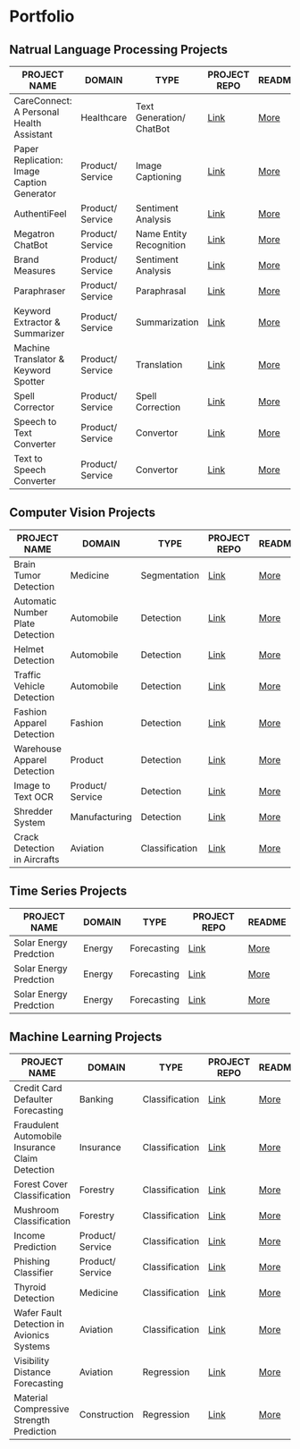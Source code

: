# Portfolio

## Natrual Language Processing Projects
| PROJECT NAME  | DOMAIN       | TYPE         | PROJECT REPO  | README |  
| ------------- | ------------- | ------------- | ------------- | ------------- |
| CareConnect: A Personal Health Assistant  | Healthcare | Text Generation/ ChatBot  | [Link](https://github.com/hakeematyab/CareConnect) | [More](https://github.com/hakeematyab/CareConnect/blob/main/reports/CareConnectReport.pdf)
| Paper Replication: Image Caption Generator  | Product/ Service  | Image Captioning  | [Link](https://github.com/hakeematyab/Neural-Image-Caption-Generator-Show-and-Tell-Paper-Replication) | [More](https://github.com/hakeematyab/AuthentiFeel/blob/main/documents/authentifeel_project_report.pdf)
| AuthentiFeel  | Product/ Service  | Sentiment Analysis  | [Link](https://github.com/hakeematyab/AuthentiFeel) | [More](https://github.com/hakeematyab/AuthentiFeel/blob/main/README.md)  |
| Megatron ChatBot  | Product/ Service  | Name Entity Recognition  | [Link](https://github.com/Intuitive-Brilliance/Megatron-ChatBot) | [More](https://github.com/Intuitive-Brilliance/Megatron-ChatBot/tree/main#readme)  |
| Brand Measures  | Product/ Service  | Sentiment Analysis  | [Link](https://github.com/Intuitive-Brilliance/Brand_Measures) | [More](https://github.com/Intuitive-Brilliance/Brand_Measures/tree/main#readme)  |
| Paraphraser  | Product/ Service  | Paraphrasal  | [Link](https://github.com/Intuitive-Brilliance/Megatron-ChatBot) | [More](https://github.com/Intuitive-Brilliance/Megatron-ChatBot/tree/main#readme)  |
| Keyword Extractor & Summarizer  | Product/ Service  | Summarization | [Link](https://github.com/Intuitive-Brilliance/Megatron-ChatBot) | [More](https://github.com/Intuitive-Brilliance/Megatron-ChatBot/tree/main#readme)  |
| Machine Translator & Keyword Spotter | Product/ Service  | Translation  | [Link](https://github.com/Intuitive-Brilliance/Megatron-ChatBot) | [More](https://github.com/Intuitive-Brilliance/Megatron-ChatBot/tree/main#readme)  |
|  Spell Corrector  | Product/ Service  | Spell Correction  | [Link](https://github.com/Intuitive-Brilliance/Megatron-ChatBot) | [More](https://github.com/Intuitive-Brilliance/Megatron-ChatBot/tree/main#readme)  |
| Speech to Text Converter | Product/ Service  | Convertor  | [Link](https://github.com/Intuitive-Brilliance/Megatron-ChatBot) | [More](https://github.com/Intuitive-Brilliance/Megatron-ChatBot/tree/main#readme)  |
| Text to Speech Converter | Product/ Service  | Convertor  | [Link](https://github.com/Intuitive-Brilliance/Megatron-ChatBot) | [More](https://github.com/Intuitive-Brilliance/Megatron-ChatBot/tree/main#readme)  |


## Computer Vision Projects
| PROJECT NAME  | DOMAIN       | TYPE         | PROJECT REPO  | README |    
| ------------- | ------------- | ------------- | ------------- | ------------- |
| Brain Tumor Detection | Medicine  | Segmentation | [Link](https://github.com/Intuitive-Brilliance/Brain-Tumor-Detection) | [More](https://github.com/Intuitive-Brilliance/Brain-Tumor-Detection/tree/main#readme)  |
| Automatic Number Plate Detection | Automobile  | Detection  | [Link](https://github.com/Intuitive-Brilliance/Automatic-Number-Plate-Recognition) | [More](https://github.com/Intuitive-Brilliance/Automatic-Number-Plate-Recognition/tree/main#readme)  |
| Helmet Detection | Automobile  | Detection  | [Link](https://github.com/Intuitive-Brilliance/Automatic-Number-Plate-Recognition) | [More](https://github.com/Intuitive-Brilliance/Automatic-Number-Plate-Recognition/tree/main#readme)  |
| Traffic Vehicle Detection | Automobile  | Detection  | [Link](https://github.com/Intuitive-Brilliance/Automatic-Number-Plate-Recognition) | [More](https://github.com/Intuitive-Brilliance/Automatic-Number-Plate-Recognition/tree/main#readme)  |
| Fashion Apparel Detection | Fashion  | Detection  | [Link](https://github.com/Intuitive-Brilliance/Automatic-Number-Plate-Recognition) | [More](https://github.com/Intuitive-Brilliance/Automatic-Number-Plate-Recognition/tree/main#readme)  |
| Warehouse Apparel Detection | Product | Detection  | [Link](https://github.com/Intuitive-Brilliance/Automatic-Number-Plate-Recognition) | [More](https://github.com/Intuitive-Brilliance/Automatic-Number-Plate-Recognition/tree/main#readme)  |
| Image to Text OCR | Product/ Service  | Detection  | [Link](https://github.com/Intuitive-Brilliance/Automatic-Number-Plate-Recognition) | [More](https://github.com/Intuitive-Brilliance/Automatic-Number-Plate-Recognition/tree/main#readme)  |
| Shredder System | Manufacturing  | Detection  | [Link](https://github.com/Intuitive-Brilliance/Automatic-Number-Plate-Recognition) | [More](https://github.com/Intuitive-Brilliance/Automatic-Number-Plate-Recognition/tree/main#readme)  |
| Crack Detection in Aircrafts | Aviation  | Classification | [Link](https://github.com/Intuitive-Brilliance/Automatic-Number-Plate-Recognition) | [More](https://github.com/Intuitive-Brilliance/Automatic-Number-Plate-Recognition/tree/main#readme)  |


## Time Series Projects
| PROJECT NAME  | DOMAIN       | TYPE         | PROJECT REPO  | README |  
| ------------- | ------------- | ------------- | ------------- | ------------- |
| Solar Energy Predction  | Energy  | Forecasting  | [Link](https://github.com/Intuitive-Brilliance/Job-A-Thon/tree/main/Analytics_Vidhya/Green_Energy) | [More](https://github.com/Intuitive-Brilliance/Job-A-Thon/tree/main/Analytics_Vidhya/Green_Energy#readme)  |
| Solar Energy Predction  | Energy  | Forecasting  | [Link](https://github.com/Intuitive-Brilliance/Job-A-Thon/tree/main/Analytics_Vidhya/Green_Energy) | [More](https://github.com/Intuitive-Brilliance/Job-A-Thon/tree/main/Analytics_Vidhya/Green_Energy#readme)  |
| Solar Energy Predction  | Energy  | Forecasting  | [Link](https://github.com/Intuitive-Brilliance/Job-A-Thon/tree/main/Analytics_Vidhya/Green_Energy) | [More](https://github.com/Intuitive-Brilliance/Job-A-Thon/tree/main/Analytics_Vidhya/Green_Energy#readme)  |


## Machine Learning Projects
| PROJECT NAME  | DOMAIN       | TYPE         | PROJECT REPO  | README |  
| ------------- | ------------- | ------------- | ------------- | ------------- |
| Credit Card Defaulter Forecasting  | Banking  | Classification  | [Link](https://github.com/Intuitive-Brilliance/Credit-Card-Defaulter-Forecasting) | [More](https://github.com/Intuitive-Brilliance/Credit-Card-Defaulter-Forecasting/tree/main#readme)  |
|  Fraudulent Automobile Insurance Claim Detection | Insurance  | Classification  | [Link](https://github.com/Intuitive-Brilliance/Fraudulent-Automobile-Insurance-Claim-Detection) | [More](https://github.com/Intuitive-Brilliance/Fraudulent-Automobile-Insurance-Claim-Detection/tree/main#readme)  |
| Forest Cover Classification | Forestry  | Classification  | [Link](https://github.com/Intuitive-Brilliance/Credit-Card-Defaulter-Forecasting) | [More](https://github.com/Intuitive-Brilliance/Credit-Card-Defaulter-Forecasting/tree/main#readme)  |
| Mushroom Classification | Forestry  | Classification  | [Link](https://github.com/Intuitive-Brilliance/Credit-Card-Defaulter-Forecasting) | [More](https://github.com/Intuitive-Brilliance/Credit-Card-Defaulter-Forecasting/tree/main#readme)  |
| Income Prediction | Product/ Service  | Classification  | [Link](https://github.com/Intuitive-Brilliance/Fraudulent-Automobile-Insurance-Claim-Detection) | [More](https://github.com/Intuitive-Brilliance/Fraudulent-Automobile-Insurance-Claim-Detection/tree/main#readme)  |
| Phishing Classifier | Product/ Service  | Classification  | [Link](https://github.com/Intuitive-Brilliance/Fraudulent-Automobile-Insurance-Claim-Detection) | [More](https://github.com/Intuitive-Brilliance/Fraudulent-Automobile-Insurance-Claim-Detection/tree/main#readme)  |
| Thyroid Detection  | Medicine  | Classification  | [Link](https://github.com/Intuitive-Brilliance/Credit-Card-Defaulter-Forecasting) | [More](https://github.com/Intuitive-Brilliance/Credit-Card-Defaulter-Forecasting/tree/main#readme)  |
| Wafer Fault Detection in Avionics Systems | Aviation | Classification  | [Link](https://github.com/Intuitive-Brilliance/Wafer-Fault-Detection-in-Avionics-Systems) | [More](https://github.com/Intuitive-Brilliance/Wafer-Fault-Detection-in-Avionics-Systems/tree/main#readme)  |
| Visibility Distance Forecasting | Aviation  | Regression  | [Link](https://github.com/Intuitive-Brilliance/Fraudulent-Automobile-Insurance-Claim-Detection) | [More](https://github.com/Intuitive-Brilliance/Fraudulent-Automobile-Insurance-Claim-Detection/tree/main#readme) |
| Material Compressive Strength Prediction | Construction  | Regression  | [Link](https://github.com/Intuitive-Brilliance/Meterial-Compressive-Strength-Prediction/tree/main) | [More](https://github.com/Intuitive-Brilliance/Meterial-Compressive-Strength-Prediction/tree/main#readme) |
